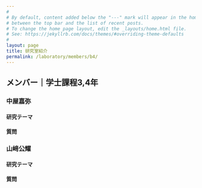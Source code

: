 ```yaml
---
#
# By default, content added below the "---" mark will appear in the home page
# between the top bar and the list of recent posts.
# To change the home page layout, edit the _layouts/home.html file.
# See: https://jekyllrb.com/docs/themes/#overriding-theme-defaults
#
layout: page
title: 研究室紹介
permalink: /laboratory/members/b4/
---
```


## メンバー｜学士課程3,4年

### 中屋嘉弥

#### 研究テーマ

#### 質問

### 山﨑公耀

#### 研究テーマ

#### 質問
